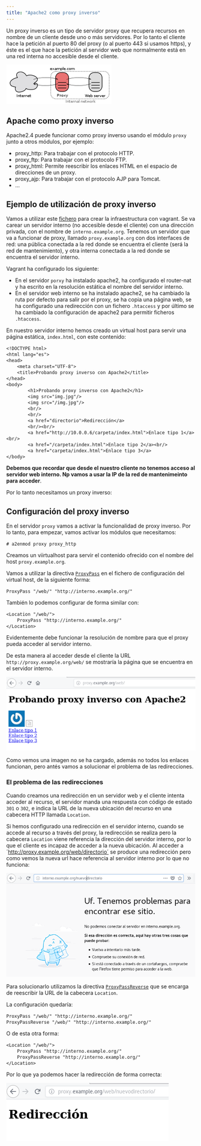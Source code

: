 ```yaml
---
title: "Apache2 como proxy inverso"
---
```


Un proxy inverso es un tipo de servidor proxy que recupera recursos en nombre de un cliente desde uno o más servidores. Por lo tanto el cliente hace la petición al puerto 80 del proxy (o al puerto 443 si usamos https), y éste es el que hace la petición al servidor web que normalmente está en una red interna no accesible desde el cliente.

![proxy](img/proxy2.png)

## Apache como proxy inverso

Apache2.4 puede funcionar como proxy inverso usando el módulo `proxy` junto a otros módulos, por ejemplo:

  * proxy_http: Para trabajar con el protocolo HTTP.
  * proxy_ftp: Para trabajar con el protocolo FTP.
  * proxy_html: Permite reescribir los enlaces HTML en el espacio de direcciones de un proxy.
  * proxy_ajp: Para trabajar con el protocolo AJP para Tomcat.
  * &#8230;

## Ejemplo de utilización de proxy inverso

Vamos a utilizar este [fichero](files/vagrantproxy.zip) para crear la infraestructura con vagrant. Se va carear un servidor interno (no accesible desde el cliente) con una dirección privada, con el nombre de `interno.example.org`.  Tenemos un servidor que va a funcionar de proxy, llamado `proxy.example.org` con dos interfaces de red: una pública conectada a la red donde se encuentra el cliente (será la red de mantenimiento), y otra interna conectada a la red donde se encuentra el servidor interno.

Vagrant ha configurado los siguiente:

* En el servidor `porxy` ha instalado apache2, ha configurado el router-nat y ha escrito en la resolución estática el nombre del servidor interno.
* En el servidor web interno se ha instalado apache2, se ha cambiado la ruta por defecto para salir por el proxy, se ha copia una página web, se ha configurado una redirección con un fichero `.htaccess` y por último se ha cambiado la configuración de apache2 para permitir ficheros `.htaccess`.

En nuestro servidor interno hemos creado un virtual host para servir una página estática, `index.html`, con este contenido:

    <!DOCTYPE html>
    <html lang="es">
    <head>
        <meta charset="UTF-8">
        <title>Probando proxy inverso con Apache2</title>
    </head>
    <body>
            <h1>Probando proxy inverso con Apache2</h1>
            <img src="img.jpg"/>
            <img src="/img.jpg"/>
            <br/>
            <br/>
            <a href="directorio">Redirección</a>
            <br/><br/>
            <a href="http://10.0.0.6/carpeta/index.html">Enlace tipo 1</a><br/>
            <a href="/carpeta/index.html">Enlace tipo 2</a><br/>
            <a href="carpeta/index.html">Enlace tipo 3</a>
    </body>

**Debemos que recordar que desde el nuestro cliente no tenemos acceso al servidor web interno. Np vamos a usar la IP de la red de mantenimeinto para acceder**.

Por lo tanto necesitamos un proxy inverso:

## Configuración del proxy inverso

En el servidor `proxy` vamos a activar la funcionalidad de proxy inverso. Por lo tanto, para empezar, vamos activar los módulos que necesitamos:

    # a2enmod proxy proxy_http
    
Creamos un viirtualhost para servir el contenido ofrecido con el nombre del host `proxy.example.org`.

Vamos a utilizar la directiva [`ProxyPass`](https://httpd.apache.org/docs/2.4/mod/mod_proxy.html#proxypass) en el fichero de configuración del virtual host, de la siguiente forma:

    ProxyPass "/web/" "http://interno.example.org/"
    

También lo podemos configurar de forma similar con:

    <Location "/web/">
        ProxyPass "http://interno.example.org/"
    </Location>
    

Evidentemente debe funcionar la resolución de nombre para que el proxy pueda acceder al servidor interno.

De esta manera al acceder desde el cliente la URL `http://proxy.example.org/web/` se mostraría la página que se encuentra en el servidor interno.

![proxy](img/proxy3.png)

Como vemos una imagen no se ha cargado, además no todos los enlaces funcionan, pero antés vamos a solucionar el problema de las redirecciones.

### El problema de las redirecciones

Cuando creamos una redirección en un servidor web y el cliente intenta acceder al recurso, el servidor manda una respuesta con código de estado `301` o `302`, e indica la URL de la nueva ubicación del recurso en una cabecera HTTP llamada `Location`.

Si hemos configurado una redirección en el servidor interno, cuando se accede al recurso a través del proxy, la redirección se realiza pero la cabecera `Location` viene referencia la dirección del servidor interno, por lo que el cliente es incapaz de acceder a la nueva ubicación. Al acceder a ´http://proxy.example.org/web/directorio´ se produce una redirección pero como vemos la nueva url hace referencia al servidor interno por lo que no funciona:

![proxy](img/proxy4.png)

Para solucionarlo utilizamos la directiva [`ProxyPassReverse`](https://httpd.apache.org/docs/2.4/mod/mod_proxy.html#proxypassreverse) que se encarga de reescribir la URL de la cabecera `Location`.

La configuración quedaría:

    ProxyPass "/web/" "http://interno.example.org/"
    ProxyPassReverse "/web/" "http://interno.example.org/"
    

O de esta otra forma:

    <Location "/web/">
        ProxyPass "http://interno.example.org/"
        ProxyPassReverse "http://interno.example.org/"
    </Location>
    

Por lo que ya podemos hacer la redirección de forma correcta:

![proxy](img/proxy5.png)
